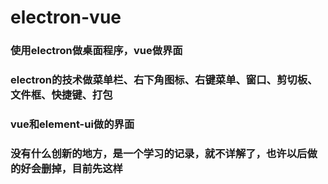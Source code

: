 # electron-vue

### 使用electron做桌面程序，vue做界面

### electron的技术做菜单栏、右下角图标、右键菜单、窗口、剪切板、文件框、快捷键、打包

### vue和element-ui做的界面

### 没有什么创新的地方，是一个学习的记录，就不详解了，也许以后做的好会删掉，目前先这样


